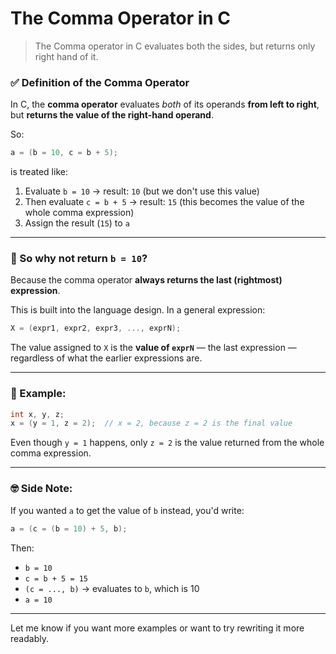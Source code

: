 # The Comma Operator in C

> The Comma operator in C evaluates both the sides, but returns only right hand of it.

### ✅ **Definition of the Comma Operator**

In C, the **comma operator** evaluates *both* of its operands **from left to right**, but **returns the value of the right-hand operand**.

So:

```c
a = (b = 10, c = b + 5);
```

is treated like:

1. Evaluate `b = 10` → result: `10` (but we don't use this value)
2. Then evaluate `c = b + 5` → result: `15` (this becomes the value of the whole comma expression)
3. Assign the result (`15`) to `a`

---

### 🔁 So why not return `b = 10`?

Because the comma operator **always returns the last (rightmost) expression**.

This is built into the language design. In a general expression:

```c
X = (expr1, expr2, expr3, ..., exprN);
```

The value assigned to `X` is the **value of `exprN`** — the last expression — regardless of what the earlier expressions are.

---

### 📌 Example:

```c
int x, y, z;
x = (y = 1, z = 2);  // x = 2, because z = 2 is the final value
```

Even though `y = 1` happens, only `z = 2` is the value returned from the whole comma expression.

---

### 🤓 Side Note:

If you wanted `a` to get the value of `b` instead, you'd write:

```c
a = (c = (b = 10) + 5, b);
```

Then:

* `b = 10`
* `c = b + 5 = 15`
* `(c = ..., b)` → evaluates to `b`, which is 10
* `a = 10`

---

Let me know if you want more examples or want to try rewriting it more readably.
